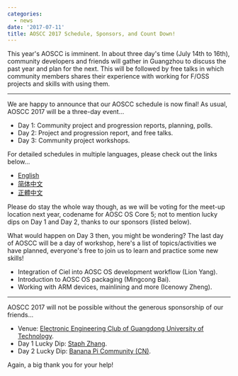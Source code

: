 ```yaml
---
categories:
  - news
date: '2017-07-11'
title: AOSCC 2017 Schedule, Sponsors, and Count Down!
---
```



This year's AOSCC is imminent. In about three day's time (July 14th to 16th), community developers and friends will gather in Guangzhou to discuss the past year and plan for the next. This will be followed by free talks in which community members shares their experience with working for F/OSS projects and skills with using them.

--------

We are happy to announce that our AOSCC schedule is now final! As usual, AOSCC 2017 will be a three-day event...

- Day 1: Community project and progression reports, planning, polls.
- Day 2: Project and progression report, and free talks.
- Day 3: Community project workshops.

For detailed schedules in multiple languages, please check out the links below...

- [English](https://github.com/AOSC-Dev/aoscc/blob/master/2017/README.md#schedule)
- [简体中文](https://github.com/AOSC-Dev/aoscc/blob/master/2017/README_zhCN.md#日程)
- [正體中文](https://github.com/AOSC-Dev/aoscc/blob/master/2017/README_zhTW.md#日程)

Please do stay the whole way though, as we will be voting for the meet-up location next year, codename for AOSC OS Core 5; not to mention lucky dips on Day 1 and Day 2, thanks to our sponsors (listed below).

What would happen on Day 3 then, you might be wondering? The last day of AOSCC will be a day of workshop, here's a list of topics/activities we have planned, everyone's free to join us to learn and practice some new skills!

- Integration of Ciel into AOSC OS development workflow (Lion Yang).
- Introduction to AOSC OS packaging (Mingcong Bai).
- Working with ARM devices, mainlining and more (Icenowy Zheng).

--------

AOSCC 2017 will not be possible without the generous sponsorship of our friends...

- Venue: [Electronic Engineering Club of Guangdong University of Technology](http://www.gdut.edu.cn/).
- Day 1 Lucky Dip: [Staph Zhang](https://github.com/StephDC).
- Day 2 Lucky Dip: [Banana Pi Community (CN)](https://www.banana-pi.org.cn).

Again, a big thank you for your help!
